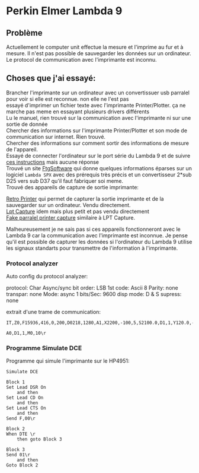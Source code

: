 # Perkin Elmer Lambda 9  
  
## Problème  
Actuellement le computer unit effectue la mesure et l'imprime au fur et à mesure. Il n'est pas possible de sauvegarder les données sur un ordinateur.  
Le protocol de communication avec l'imprimante est inconnu.  
  
## Choses que j'ai essayé:  
  
Brancher l'imprimante sur un ordinateur avec un convertissuer usb parralel pour voir si elle est reconnue. non elle ne l'est pas  
essayé d'imprimer un fichier texte avec l'imprimante Printer/Plotter. ça ne marche pas meme en essayant plusieurs drivers différents  
Lu le manuel, rien trouvé sur la communication avec l'imprimante ni sur une sortie de donnée  
Chercher des informations sur l'imprimante Printer/Plotter et son mode de communication sur internet. Rien trouvé.  
Chercher des informations sur comment sortir des informations de mesure de l'appareil.  
Essayé de connecter l'ordinateur sur le port série du Lambda 9 et de suivre [ces instructions](https://ftgsoftware.com/issues_pe_ir_com.htm) mais aucune réponse  
Trouvé un site [FtgSoftware](https://ftgsoftware.com/issues_lambda19.htm) qui donne quelques informations éparses sur un logiciel `Lambda SPX` avec des prérequis très précis et un convertisseur 2\*sub D25 vers sub D37 qu'il faut fabriquer soi meme.  
Trouvé des appareils de capture de sortie imprimante:  
  
[Retro Printer](https://www.retroprinter.com/) qui permet de capturer la sortie imprimante et de la sauvegarder sur un ordinateur. Vendu directement.  
[Lpt Capture](https://github.com/bkw777/LPT_Capture) idem mais plus petit et pas vendu directement  
[Fake parralel printer capture](https://tomverbeure.github.io/2023/01/24/Fake-Parallel-Printer-Capture-Tool-HW.html) similaire à LPT Capture.  
  
Malheureusement je ne sais pas si ces appareils fonctionneront avec le Lambda 9 car la communication avec l'imprimante est inconnue. Je pense qu'il est possible de capturer les données si l'ordinateur du Lambda 9 utilise les signaux standarts pour transmettre de l'information à l'imprimante.  
  
### Protocol analyzer  

Auto config du protocol analyzer:

protocol: Char Async/sync
bit order: LSB 1st
code: Ascii 8
Parity: none
transpar: none
Mode: async 1
bits/Sec: 9600
disp mode: D & S
supress: none

extrait d'une trame de communication: 
```
IT,Z0,F15936,416,0,200,D0218,1280,A1,X2200,-100,5,S2100.0,D1,1,Y120.0,-14.000,4,Z0,D0128,1280,L1\r\r
```
```
A0,D1,1,M0,10\r
```

### Programme Simulate DCE
Programme qui simule l'imprimante sur le HP4951:

```
Simulate DCE

Block 1
Set Lead DSR On
	and then
Set Lead CD On
	and then
Set Lead CTS On
	and then
Send F,00\r

Block 2
When DTE \r
	then goto Block 3

Block 3
Send 01\r
	and then
Goto Block 2
```
